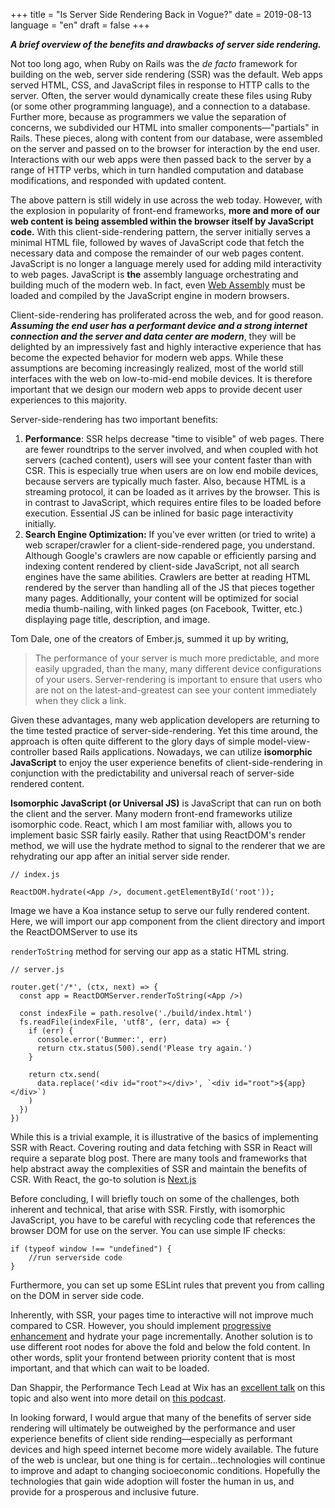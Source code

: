 +++
title = "Is Server Side Rendering Back in Vogue?"
date = 2019-08-13
language = "en"
draft = false
+++

***A brief overview of the benefits and drawbacks of server side rendering.***

Not too long ago, when Ruby on Rails was the *de facto* framework for building on the web, server side rendering (SSR) was the default.  Web apps served HTML, CSS, and JavaScript files in response to HTTP calls to the server.  Often, the server would dynamically create these files using Ruby (or some other programming language), and a connection to a database.  Further more, because as programmers we value the separation of concerns, we subdivided our HTML into smaller components—"partials" in Rails.  These pieces, along with content from our database, were assembled on the server and passed on to the browser for interaction by the end user.  Interactions with our web apps were then passed back to the server by a range of HTTP verbs, which in turn handled computation and database modifications, and responded with updated content.

The above pattern is still widely in use across the web today.  However, with the explosion in popularity of front-end frameworks, **more and more of our web content is being assembled within the browser itself by JavaScript code.**  With this client-side-rendering pattern, the server initially serves a minimal HTML file, followed by waves of JavaScript code that fetch the necessary data and compose the remainder of our web pages content.  JavaScript is no longer a language merely used for adding mild interactivity to web pages.  JavaScript is **the** assembly language orchestrating and building much of the modern web.  In fact, even [Web Assembly](https://webassembly.org/) must be loaded and compiled by the JavaScript engine in modern browsers.    

Client-side-rendering has proliferated across the web, and for good reason.  ***Assuming the end user has a performant device and a strong internet connection and the server and data center are modern***, they will be delighted by an impressively fast and highly interactive experience that has become the expected behavior for modern web apps.  While these assumptions are becoming increasingly realized,  most of the world still interfaces with the web on low-to-mid-end mobile devices.  It is therefore important that we design our modern web apps to provide decent user experiences to this majority.

Server-side-rendering has two important benefits:

1. **Performance**: SSR helps decrease "time to visible" of web pages.  There are fewer roundtrips to the server involved, and when coupled with hot servers (cached content), users will see your content faster than with CSR.  This is especially true when users are on low end mobile devices, because servers are typically much faster.  Also, because HTML is a streaming protocol, it can be loaded as it arrives by the browser.  This is in contrast to JavaScript, which requires entire files to be loaded before execution.  Essential JS can be inlined for basic page interactivity initially.  
2. **Search Engine Optimization:** If you've ever written (or tried to write) a web scraper/crawler for a client-side-rendered page, you understand.  Although Google's crawlers are now capable or efficiently parsing and indexing content rendered by client-side JavaScript, not all search engines have the same abilities.  Crawlers are better at reading HTML rendered by the server than handling all of the JS that pieces together many pages.  Additionally, your content will be optimized for social media thumb-nailing,  with linked pages (on Facebook, Twitter, etc.) displaying page title, description, and image.  

 Tom Dale, one of the creators of Ember.js, summed it up by writing,

> The performance of your server is much more predictable, and more easily upgraded, than the many, many different device configurations of your users. Server-rendering is important to ensure that users who are not on the latest-and-greatest can see your content immediately when they click a link.

Given these advantages, many web application developers are returning to the time tested practice of server-side-rendering.  Yet this time around, the approach is often quite different to the glory days of simple model-view-controller based Rails applications.  Nowadays, we can utilize **isomorphic JavaScript** to enjoy the user experience benefits of client-side-rendering in conjunction with the predictability and universal reach of server-side rendered content.

**Isomorphic JavaScript (or Universal JS)** is JavaScript that can run on both the client and the server.  Many modern front-end frameworks utilize isomorphic code.  React, which I am most familiar with, allows you to implement basic SSR fairly easily.  Rather that using ReactDOM's render method, we will use the hydrate method to signal to the renderer that we are rehydrating our app after an initial server side render.

    // index.js

    ReactDOM.hydrate(<App />, document.getElementById('root'));

Image we have a Koa instance setup to serve our fully rendered content.  Here, we will import our app component from the client directory and import the ReactDOMServer to use its

`renderToString` method for serving our app as a static HTML string.  

    // server.js

    router.get('/*', (ctx, next) => {
      const app = ReactDOMServer.renderToString(<App />)

      const indexFile = path.resolve('./build/index.html')
      fs.readFile(indexFile, 'utf8', (err, data) => {
        if (err) {
          console.error('Bummer:', err)
          return ctx.status(500).send('Please try again.')
        }

        return ctx.send(
          data.replace('<div id="root"></div>', `<div id="root">${app}</div>`)
        )
      })
    })

While this is a trivial example, it is illustrative of the basics of implementing SSR with React.  Covering routing and data fetching with SSR in React will require a separate blog post.  There are many tools and frameworks that help abstract away the complexities of SSR and maintain the benefits of CSR.  With React, the go-to solution is [Next.js](https://nextjs.org/)

Before concluding, I will briefly touch on some of the challenges, both inherent and technical, that arise with SSR.  Firstly, with isomorphic JavaScript, you have to be careful with recycling code that references the browser DOM for use on the server.  You can use simple IF checks:

    if (typeof window !== "undefined") {
    	//run serverside code
    }

Furthermore, you can set up some ESLint rules that prevent you from calling on the DOM in server side code.  

Inherently, with SSR, your pages time to interactive will not improve much compared to CSR.  However, you should implement [progressive enhancement](https://developer.mozilla.org/en-US/docs/Glossary/Progressive_Enhancement) and hydrate your page incrementally.  Another solution is to use different root nodes for above the fold and below the fold content.  In other words, split your frontend between priority content that is most important, and that which can wait to be loaded.  

Dan Shappir, the Performance Tech Lead at Wix has an [excellent talk](https://www.youtube.com/watch?v=O1wBZviW7yI) on this topic and also went into more detail on [this podcast](https://devchat.tv/js-jabber/jsj-371-the-benefits-and-challenges-of-server-side-rendering-ssr-with-dan-shappir/).  

In looking forward, I would argue that many of the benefits of server side rendering will ultimately be outweighed by the performance and user experience benefits of client side rending—especially as performant devices and high speed internet become more widely available.  The future of the web is unclear, but one thing is for certain...technologies will continue to improve and adapt to changing socioeconomic conditions.  Hopefully the technologies that gain wide adoption will foster the human in us, and provide for a prosperous and inclusive future.

